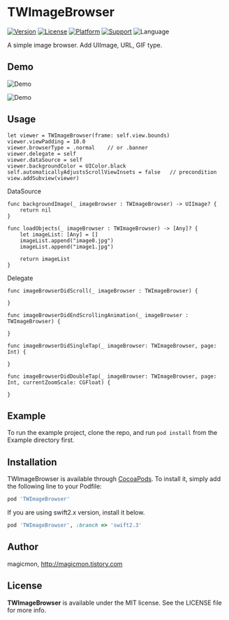 # TWImageBrowser
[![Version](https://img.shields.io/cocoapods/v/WCLShineButton.svg?style=flat)](http://cocoapods.org/pods/WCLShineButton)
[![License](https://img.shields.io/cocoapods/l/WCLShineButton.svg?style=flat)](http://cocoapods.org/pods/WCLShineButton)
[![Platform](https://img.shields.io/cocoapods/p/WCLShineButton.svg?style=flat)](http://cocoapods.org/pods/WCLShineButton)
[![Support](https://img.shields.io/badge/support-iOS%208%2B%20-blue.svg?style=flat)](https://www.apple.com/nl/ios/) 
![Language](https://img.shields.io/badge/Language-%20swift%20%20-blue.svg)

A simple image browser.
Add UIImage, URL, GIF type.

## Demo
![Demo](https://raw.githubusercontent.com/magicmon/TWImageBrowser/master/normal.gif)

![Demo](https://raw.githubusercontent.com/magicmon/TWImageBrowser/master/banner.gif)


## Usage
```
let viewer = TWImageBrowser(frame: self.view.bounds)
viewer.viewPadding = 10.0
viewer.browserType = .normal    // or .banner
viewer.delegate = self
viewer.dataSource = self
viewer.backgroundColor = UIColor.black
self.automaticallyAdjustsScrollViewInsets = false   // precondition
view.addSubview(viewer)
```

DataSource
```
func backgroundImage(_ imageBrowser : TWImageBrowser) -> UIImage? {
    return nil
}

func loadObjects(_ imageBrowser : TWImageBrowser) -> [Any]? {
    let imageList: [Any] = []
    imageList.append("image0.jpg")
    imageList.append("image1.jpg")

    return imageList
}
```

Delegate
```
func imageBrowserDidScroll(_ imageBrowser : TWImageBrowser) {

}

func imageBrowserDidEndScrollingAnimation(_ imageBrowser : TWImageBrowser) {

}

func imageBrowserDidSingleTap(_ imageBrowser: TWImageBrowser, page: Int) {

}

func imageBrowserDidDoubleTap(_ imageBrowser: TWImageBrowser, page: Int, currentZoomScale: CGFloat) {

}

```


## Example

To run the example project, clone the repo, and run `pod install` from the Example directory first.


## Installation

TWImageBrowser is available through [CocoaPods](http://cocoapods.org). To install
it, simply add the following line to your Podfile:

```ruby
pod 'TWImageBrowser'
```

If you are using swift2.x version, install it below.

```ruby
pod 'TWImageBrowser', :branch => 'swift2.3'
```

## Author

magicmon, http://magicmon.tistory.com

## License

**TWImageBrowser** is available under the MIT license. See the LICENSE file for more info.
